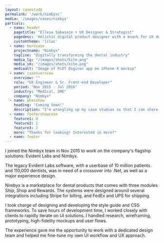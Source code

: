 ```yaml
---
layout: casestudy
permalink: '/work/nimbyx/'
media: '/images/cases/nimbyx'
partials:
  - name: header
    pagetitle: "Ellesa Sabasaje • UX Designer & Strategist"
    pagedesc: 'Holistic digital product designer with a knack for UX design, UX strategy, UX research, prototyping and front-end development'
    customtheme: 'lilac'
  - name: herocase
    projectname: "Nimbyx"
    tagline: "Digitally transforming the dental industry"
    media_lg: "/images/shots/kite.png"
    media_sm: "/images/shots/kite.png"
    mediaalt: "Image of PLDT Digicon app on iPhone X mockup"
  - name: caseoverview
    overview: ""
    role: "UX Engineer & Sr. Front-end Developer"
    period: "Nov 2015 - Jul 2016"
    industry: "Medical, SME"
    company: "Nimbyx"
  - name: phasehow
    heading: "Coming Soon!"
    description: "I'm wrangling up my case studies so that I can share my passion for creating great products and making a difference. Stay tuned!"
  - name: footershowcase
    feature1: 0
    feature2: 1
    feature3: 2
    more: "Thanks for looking! Interested in more?"
  - name: footer
---
```


I joined the Nimbyx team in Nov 2015 to work on the company's flagship solutions: Evident Labs and Nimbyx.

The legacy Evident Labs software, with a userbase of 10 million patients and 110,000 dentists, was in need of a crossover into .Net, as well as a major experience design.

Nimbyx is a marketplace for dental products that comes with three modules Ship, Shop and Rewards. The systems were designed around several integrations including Stripe for billing, and FedEx and UPS for shipping.

I took charge of designing and developing the style guide and CSS frameworks. To save hours of development time, I worked closely with clients to rapidly iterate on UI solutions. I handled research, wireframing, prototyping, high-fidelity mockups and user flows.

The experience gave me the opportunity to work with a dedicated design team and helped me fine-tune my own UI workflow and UX approach.
